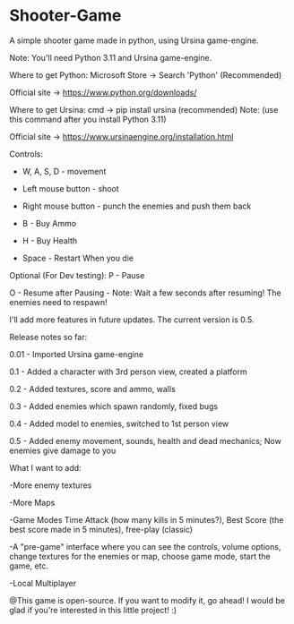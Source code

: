 # Shooter-Game
A simple shooter game made in python, using Ursina game-engine.

Note: You'll need Python 3.11 and Ursina game-engine.

Where to get Python:
Microsoft Store -> Search 'Python' (Recommended)

Official site -> https://www.python.org/downloads/

Where to get Ursina:
cmd -> pip install ursina (recommended) Note: (use this command after you install Python 3.11)

Official site -> https://www.ursinaengine.org/installation.html

Controls:
- W, A, S, D - movement

- Left mouse button - shoot

- Right mouse button - punch the enemies and push them back

- B - Buy Ammo

- H - Buy Health

- Space - Restart When you die


Optional (For Dev testing):
P - Pause

O - Resume after Pausing - Note: Wait a few seconds after resuming! The enemies need to respawn!


I'll add more features in future updates. The current version is 0.5.

Release notes so far:

0.01 - Imported Ursina game-engine

0.1 - Added a character with 3rd person view, created a platform

0.2 - Added textures, score and ammo, walls

0.3 - Added enemies which spawn randomly, fixed bugs

0.4 - Added model to enemies, switched to 1st person view

0.5 - Added enemy movement, sounds, health and dead mechanics; Now enemies give damage to you



What I want to add:

-More enemy textures

-More Maps

-Game Modes Time Attack (how many kills in 5 minutes?), Best Score (the best score made in 5 minutes), free-play (classic) 

-A "pre-game" interface where you can see the controls, volume options, change textures for the enemies or map, choose game mode, start the game, etc.

-Local Multiplayer


@This game is open-source. If you want to modify it, go ahead! I would be glad if you're interested in this little project! :)
